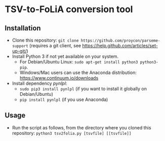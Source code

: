 TSV-to-FoLiA conversion tool
================================

Installation
---------------

- Clone this repository: ``git clone https://github.com/proycon/parseme-support`` (requires a git client, see https://help.github.com/articles/set-up-git/)
- Install Python 3 if not yet available on your system.
    - For Debian/Ubuntu Linux: ``sudo apt-get install python3 python3-pip``.
    - Windows/Mac users can use the Anaconda distribution: https://www.continuum.io/downloads
- Install dependency *pynlpl*: 
    - ``sudo pip3 install pynlpl`` (if you want to install it globally on Debian/Ubuntu)
    - ``pip install pynlpl`` (if you use Anaconda)

Usage 
--------

- Run the script as follows, from the directory where you cloned this
  repository: ``python3 tsv2folia.py [tsvfile] [[tsvfile]]`` 

